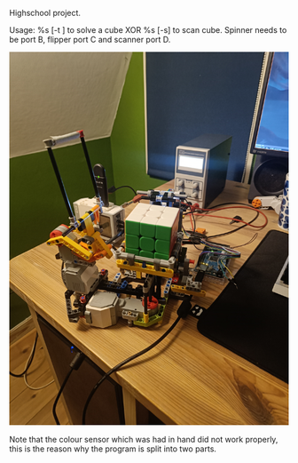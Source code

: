 Highschool project.

Usage: %s \[-t <solution string>\] to solve a cube XOR %s \[-s\] to scan cube.
Spinner needs to be port B, flipper port C and scanner port D.

![Robot](https://github.com/CLABdv/rubix-solver/blob/master/pictures/solved.jpg?raw=true)

Note that the colour sensor which was had in hand did not work properly, this is the reason why the program is split into two parts.
